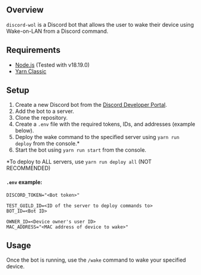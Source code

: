 ## Overview

`discord-wol` is a Discord bot that allows the user to wake their device using Wake-on-LAN from a Discord command.

## Requirements

- [Node.js](https://nodejs.org/) (Tested with v18.19.0)
- [Yarn Classic](https://classic.yarnpkg.com/)

## Setup

1. Create a new Discord bot from the [Discord Developer Portal](https://discord.com/developers/applications).
2. Add the bot to a server.
3. Clone the repository.
4. Create a `.env` file with the required tokens, IDs, and addresses (example below).
5. Deploy the wake command to the specified server using `yarn run deploy` from the console.*
6. Start the bot using `yarn run start` from the console.

*To deploy to ALL servers, use `yarn run deploy all` (NOT RECOMMENDED)

#### `.env` example:
```
DISCORD_TOKEN="<Bot token>"

TEST_GUILD_ID=<ID of the server to deploy commands to>
BOT_ID=<Bot ID>

OWNER_ID=<Device owner's user ID>
MAC_ADDRESS="<MAC address of device to wake>"
```

## Usage

Once the bot is running, use the `/wake` command to wake your specified device.
